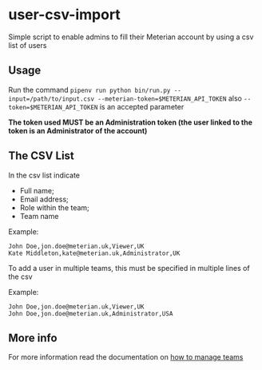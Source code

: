 # user-csv-import
Simple script to enable admins to fill their Meterian account by using a csv list of users

## Usage
Run the command
`pipenv run python bin/run.py --input=/path/to/input.csv --meterian-token=$METERIAN_API_TOKEN`
also `--token=$METERIAN_API_TOKEN` is an accepted parameter

**The token used MUST be an Administration token (the user linked to the token is an Administrator of the account)**

## The CSV List

In the csv list indicate
- Full name;
- Email address;
- Role within the team;
- Team name

Example:
```
John Doe,jon.doe@meterian.uk,Viewer,UK
Kate Middleton,kate@meterian.uk,Administrator,UK
```

To add a user in multiple teams, this must be specified in multiple lines of the csv

Example:
```
John Doe,jon.doe@meterian.uk,Viewer,UK
John Doe,jon.doe@meterian.uk,Administrator,USA
```


## More info

For more information read the documentation on [how to manage teams](https://docs.meterian.io/guide-managing-teams-and-members)